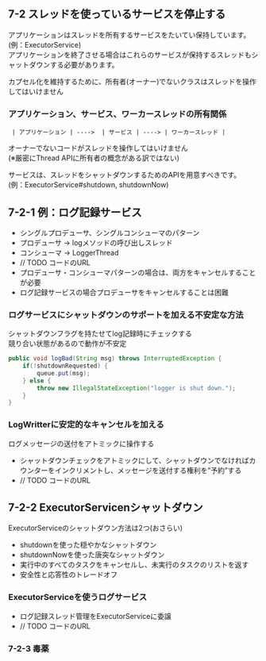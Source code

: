 7-2 スレッドを使っているサービスを停止する
------------
アプリケーションはスレッドを所有するサービスをたいてい保持しています。  
(例：ExecutorService)  
アプリケーションを終了させる場合はこれらのサービスが保持するスレッドもシャットダウンする必要があります。

カプセル化を維持するために、所有者(オーナー)でないクラスはスレッドを操作してはいけません
### アプリケーション、サービス、ワーカースレッドの所有関係
```
 | アプリケーション | ---->  | サービス | ----> | ワーカースレッド |  
```

オーナーでないコードがスレッドを操作してはいけません  
(※厳密にThread APIに所有者の概念がある訳ではない)  

サービスは、スレッドをシャットダウンするためのAPIを用意すべきです。  
(例：ExecutorService#shutdown, shutdownNow)

7-2-1 例：ログ記録サービス
------------
* シングルプロデューサ、シングルコンシューマのパターン
 * プロデューサ -> logメソッドの呼び出しスレッド
 * コンシューマ -> LoggerThread
* // TODO コードのURL
* プロデューサ・コンシューマパターンの場合は、両方をキャンセルすることが必要
 * ログ記録サービスの場合プロデューサをキャンセルすることは困難

### ログサービスにシャットダウンのサポートを加える不安定な方法
シャットダウンフラグを持たせてlog記録時にチェックする  
競り合い状態があるので動作が不安定
```java
public void logBad(String msg) throws InterruptedException {
    if(!shutdownRequested) {
        queue.put(msg);
    } else {
        throw new IllegalStateException("logger is shut down.");
    }
}
```

### LogWritterに安定的なキャンセルを加える
ログメッセージの送付をアトミックに操作する  
* シャットダウンチェックをアトミックにして、シャットダウンでなければカウンターをインクリメントし、メッセージを送付する権利を”予約”する
* // TODO コードのURL

## 7-2-2 ExecutorServicenシャットダウン
ExecutorServiceのシャットダウン方法は2つ(おさらい)
* shutdownを使った穏やかなシャットダウン
* shutdownNowを使った唐突なシャットダウン
 * 実行中のすべてのタスクをキャンセルし、未実行のタスクのリストを返す
* 安全性と応答性のトレードオフ

### ExecutorServiceを使うログサービス
* ログ記録スレッド管理をExecutorServiceに委譲
* // TODO コードのURL

### 7-2-3 毒薬
